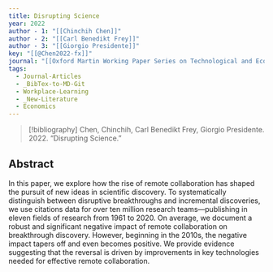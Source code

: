 ```yaml
---
title: Disrupting Science
year: 2022
author - 1: "[[Chinchih Chen]]"
author - 2: "[[Carl Benedikt Frey]]"
author - 3: "[[Giorgio Presidente]]"
key: "[[@Chen2022-fx]]"
journal: "[[Oxford Martin Working Paper Series on Technological and Economic Change]]"
tags:
  - Journal-Articles
  - _BibTex-to-MD-Git
  - Workplace-Learning
  - _New-Literature
  - Economics
---
```


> [!bibliography]
> Chen, Chinchih, Carl Benedikt Frey, Giorgio Presidente. 2022. “Disrupting Science.” 

## Abstract
In this paper, we explore how the rise of remote collaboration has shaped the pursuit of new ideas in scientific discovery. To systematically distinguish between disruptive breakthroughs and incremental discoveries, we use citations data for over ten million research teams—publishing in eleven fields of research from 1961 to 2020. On average, we document a robust and significant negative impact of remote collaboration on breakthrough discovery. However, beginning in the 2010s, the negative impact tapers off and even becomes positive. We provide evidence suggesting that the reversal is driven by improvements in key technologies needed for effective remote collaboration.